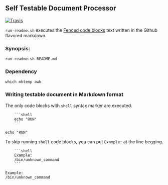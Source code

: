 Self Testable Document Processor
----------------------------------------

[![Travis](https://travis-ci.org/unakatsuo/run-readme.md.svg?branch=master)](https://travis-ci.org/unakatsuo/run-readme.md)


``run-readme.sh`` executes the [Fenced code
blocks](https://help.github.com/articles/github-flavored-markdown#fenced-code-blocks)
 text written in the Github flavored markdown.

### Synopsis:

```
run-readme.sh README.md
```

### Dependency

```shell
which mktemp awk
```

### Writing testable document in Markdown format

The only code blocks with ``shell`` syntax marker are executed.

```
    ```shell
    echo "RUN"
    ```
```

```shell
echo "RUN"
```

To skip running ``shell`` code blocks, you can put ``Example:`` at
the line begging.

```
    ```shell
    Example:
    /bin/unknown_command
    ```
```

```shell
Example:
/bin/unknown_command
```
